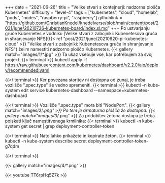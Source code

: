 +++
date = "2021-06-26"
title = "Velike stvari s kontejnerji: nadzorna plošča Kubernetes"
difficulty = "level-4"
tags = ["kubernetes", "cloud", "homelab", "pods", "nodes", "raspberry-pi", "raspberry"]
githublink = "https://github.com/ChristianKnedel/knedelverse/blob/main/content/post/2021/june/20210726-kubernetes-board/index.sl.md"
+++
Po ustvarjanju gruče Kubernetes v vodniku [Velike stvari z zabojniki: Kubenetesova gruča in shranjevanje NFS]({{< ref "post/2021/june/20210620-pi-kubenetes-cloud" >}} "Velike stvari z zabojniki: Kubenetesova gruča in shranjevanje NFS") želim namestiti nadzorno ploščo Kubernetes.
{{< gallery match="images/1/*.jpg" >}}
Ta ukaz vsebuje vse, kar potrebujem za svoj projekt:
{{< terminal >}}
kubectl apply -f https://raw.githubusercontent.com/kubernetes/dashboard/v2.2.0/aio/deploy/recommended.yaml

{{</ terminal >}}
Ker povezana storitev ni dostopna od zunaj, je treba vozlišče ".spec.type" še vedno spremeniti.
{{< terminal >}}
kubectl -n kube-system edit service kubernetes-dashboard --namespace=kubernetes-dashboard

{{</ terminal >}}
Vozlišče ".spec.type" mora biti "NodePort".
{{< gallery match="images/2/*.png" >}}
Po tem je armaturna plošča že dostopna:
{{< gallery match="images/3/*.png" >}}
Za pridobitev žetona dostopa je treba poiskati ključ namestitvenega krmilnika:
{{< terminal >}}
kubectl -n kube-system get secret | grep deployment-controller-token

{{</ terminal >}}
Nato lahko prikažete in kopirate žeton.
{{< terminal >}}
kubectl -n kube-system describe secret deployment-controller-token-g7qdm

{{</ terminal >}}

{{< gallery match="images/4/*.png" >}}

{{< youtube TT6rpHq5Z7k  >}}